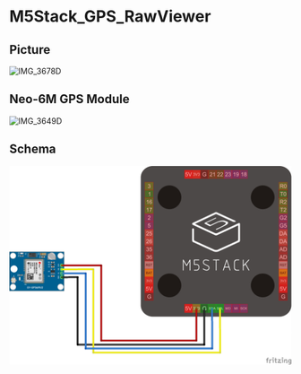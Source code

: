 # M5Stack_GPS_RawViewer

## Picture
![IMG_3678D](https://user-images.githubusercontent.com/52347942/127767931-afaae16f-d8ed-44b4-a1f7-ac67b8da3557.jpeg)

## Neo-6M GPS Module
![IMG_3649D](https://user-images.githubusercontent.com/52347942/127767944-777bd019-1c0a-4f1f-84b9-368a7a990bef.jpeg)

## Schema
![Schema](M5Stack_GPS.png)
